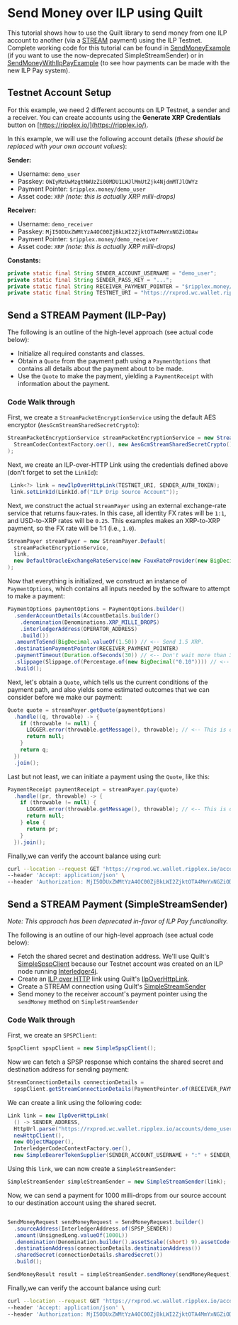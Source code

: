 # Send Money over ILP using Quilt

This tutorial shows how to use the Quilt library to send money from one ILP account to another 
(via a [STREAM](https://interledger.org/rfcs/0029-stream/) payment) using the ILP Testnet. 
Complete working code for this tutorial can be found in [SendMoneyExample](./src/main/java/org/interledger/examples/SendMoneyExample.java) 
(if you want to use the now-deprecated SimpleStreamSender) or in 
[SendMoneyWithIlpPayExample](./src/main/java/org/interledger/examples/SendMoneyWithIlpPayExample.java) (to see how payments can be made with 
the new ILP Pay system).

## Testnet Account Setup

For this example, we need 2 different accounts on ILP Testnet, a sender and a receiver. You can create 
accounts using the **Generate XRP Credentials** button on [https://ripplex.io/](https://ripplex.io/).

In this example, we will use the following account details (*these should be replaced with your own account values*):

**Sender:**
- Username: `demo_user`
- Passkey: `OWIyMzUwMzgtNWUzZi00MDU1LWJlMmUtZjk4NjdmMTJlOWYz`
- Payment Pointer: `$ripplex.money/demo_user`
- Asset code: `XRP` _(note: this is actually XRP milli-drops)_

**Receiver:**
- Username: `demo_receiver`
- Passkey: `MjI5ODUxZWMtYzA4OC00ZjBkLWI2ZjktOTA4MmYxNGZiODAw`
- Payment Pointer: `$ripplex.money/demo_receiver`
- Asset code: `XRP` _(note: this is actually XRP milli-drops)_

**Constants:**
```java
private static final String SENDER_ACCOUNT_USERNAME = "demo_user";
private static final String SENDER_PASS_KEY = "...";
private static final String RECEIVER_PAYMENT_POINTER = "$ripplex.money/demo_receiver";
private static final String TESTNET_URI = "https://rxprod.wc.wallet.ripplex.io";
```

## Send a STREAM Payment (ILP-Pay)

The following is an outline of the high-level approach (see actual code below):
- Initialize all required constants and classes.
- Obtain a `Quote` from the payment path using a `PaymentOptions` that contains all details about the payment about to be made.
- Use the `Quote` to make the payment, yielding a `PaymentReceipt` with information about the payment.

### Code Walk through

First, we create a `StreamPacketEncryptionService` using the default AES encryptor (`AesGcmStreamSharedSecretCrypto`):
```java
StreamPacketEncryptionService streamPacketEncryptionService = new StreamPacketEncryptionService(
  StreamCodecContextFactory.oer(), new AesGcmStreamSharedSecretCrypto()
);
```

Next, we create an ILP-over-HTTP Link using the credentials defined above (don't forget to set the `LinkId`):
```java
 Link<?> link = newIlpOverHttpLink(TESTNET_URI, SENDER_AUTH_TOKEN);
 link.setLinkId(LinkId.of("ILP Drip Source Account"));
```

Next, we construct the actual `StreamPayer` using an external exchange-rate service that returns faux-rates. In this
case, all identity FX rates will be `1:1`, and USD-to-XRP rates will be `0.25`. This examples makes an XRP-to-XRP payment,
so the FX rate will be 1:1 (i.e., `1.0`).

```java
StreamPayer streamPayer = new StreamPayer.Default(
  streamPacketEncryptionService,
  link,
  new DefaultOracleExchangeRateService(new FauxRateProvider(new BigDecimal("0.25"))
);
```

Now that everything is initialized, we construct an instance of `PaymentOptions`, which contains all inputs 
needed by the software to attempt to make a payment:

```java
PaymentOptions paymentOptions = PaymentOptions.builder()
  .senderAccountDetails(AccountDetails.builder()
    .denomination(Denominations.XRP_MILLI_DROPS)
    .interledgerAddress(OPERATOR_ADDRESS)
    .build())
  .amountToSend(BigDecimal.valueOf(1.50)) // <-- Send 1.5 XRP.
  .destinationPaymentPointer(RECEIVER_PAYMENT_POINTER)
  .paymentTimeout(Duration.ofSeconds(30)) // <-- Don't wait more than 30s, whether success or failure.
  .slippage(Slippage.of(Percentage.of(new BigDecimal("0.10")))) // <-- Allow up to 10% slippage.
  .build();
```

Next, let's obtain a `Quote`, which tells us the current conditions of the payment path, and also yields some estimated
outcomes that we can consider before we make our payment:

```java
Quote quote = streamPayer.getQuote(paymentOptions)
  .handle((q, throwable) -> {
    if (throwable != null) {
      LOGGER.error(throwable.getMessage(), throwable); // <-- This is optional, but helpful if something goes wrong.
      return null;
    }
    return q;
  })
  .join();
```

Last but not least, we can initiate a payment using the `Quote`, like this:

```java
PaymentReceipt paymentReceipt = streamPayer.pay(quote)
  .handle((pr, throwable) -> {
    if (throwable != null) {
      LOGGER.error(throwable.getMessage(), throwable); // <-- This is optional, but helpful if something goes wrong.
      return null;
    } else {
      return pr;
    }
  }).join();
```

Finally,we can verify the account balance using curl:

```bash
curl --location --request GET 'https://rxprod.wc.wallet.ripplex.io/accounts/demo_receiver/balance' \
--header 'Accept: application/json' \
--header 'Authorization: MjI5ODUxZWMtYzA4OC00ZjBkLWI2ZjktOTA4MmYxNGZiODAw'
``` 

## Send a STREAM Payment (SimpleStreamSender)
*Note: This approach has been deprecated in-favor of ILP Pay functionality.*

The following is an outline of our high-level approach (see actual code below):

- Fetch the shared secret and destination address. We'll use Quilt's [SimpleSpspClient](../../spsp-parent/spsp-client/src/main/java/org/interledger/spsp/client/SimpleSpspClient.java)
because our Testnet account was created on an ILP node running [Interledger4j](https://connector.interledger4j.dev). 
- Create an [ILP over HTTP](https://interledger.org/rfcs/0035-ilp-over-http/) link using Quilt's 
[IlpOverHttpLink](../../link-parent/link-ilp-over-http/src/main/java/org/interledger/link/http/IlpOverHttpLink.java). 
- Create a STREAM connection using Quilt's [SimpleStreamSender](../../stream-parent/stream-client/src/main/java/org/interledger/stream/sender/SimpleStreamSender.java)
- Send money to the receiver account's payment pointer using the `sendMoney` method on `SimpleStreamSender`


### Code Walk through

First, we create an `SPSPClient`:
```java
SpspClient spspClient = new SimpleSpspClient();
```

Now we can fetch a SPSP response which contains the shared secret and destination address for sending payment:
```java
StreamConnectionDetails connectionDetails =
  spspClient.getStreamConnectionDetails(PaymentPointer.of(RECEIVER_PAYMENT_POINTER));
```

We can create a link using the following code:
```java
Link link = new IlpOverHttpLink(
  () -> SENDER_ADDRESS,
  HttpUrl.parse("https://rxprod.wc.wallet.ripplex.io/accounts/demo_user/ilp"),
  newHttpClient(),
  new ObjectMapper(),
  InterledgerCodecContextFactory.oer(),
  new SimpleBearerTokenSupplier(SENDER_ACCOUNT_USERNAME + ":" + SENDER_PASS_KEY));
```

Using this `link`, we can now create a `SimpleStreamSender`:
```java
SimpleStreamSender simpleStreamSender = new SimpleStreamSender(link);
```

Now, we can send a payment for 1000 milli-drops from our source account to our destination account using the shared secret.
```java

SendMoneyRequest sendMoneyRequest = SendMoneyRequest.builder()
  .sourceAddress(InterledgerAddress.of(SPSP_SENDER))
  .amount(UnsignedLong.valueOf(1000L))
  .denomination(Denomination.builder().assetScale((short) 9).assetCode(XRP).build())
  .destinationAddress(connectionDetails.destinationAddress())
  .sharedSecret(connectionDetails.sharedSecret())
  .build();

SendMoneyResult result = simpleStreamSender.sendMoney(sendMoneyRequest).get();
```

Finally,we can verify the account balance using curl:

```bash
curl --location --request GET 'https://rxprod.wc.wallet.ripplex.io/accounts/demo_receiver/balance' \
--header 'Accept: application/json' \
--header 'Authorization: MjI5ODUxZWMtYzA4OC00ZjBkLWI2ZjktOTA4MmYxNGZiODAw'
```
